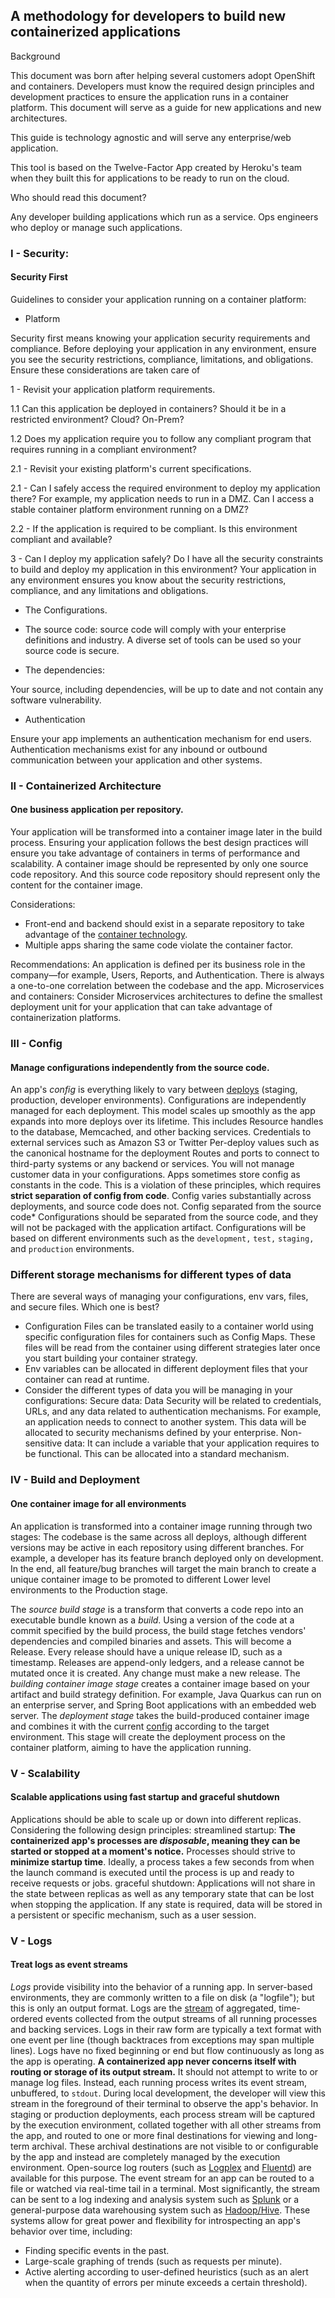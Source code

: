 ## A methodology for developers to build new containerized applications

Background

This document was born after helping several customers adopt OpenShift and containers. Developers must know the required design principles and development practices to ensure the application runs in a container platform. This document will serve as a guide for new applications and new architectures.

This guide is technology agnostic and will serve any enterprise/web application.

This tool is based on the Twelve-Factor App created by Heroku's team when they built this for applications to be ready to run on the cloud.

Who should read this document?

Any developer building applications which run as a service. Ops engineers who deploy or manage such applications.

### I - Security:

#### Security First

Guidelines to consider your application running on a container platform:

- Platform

Security first means knowing your application security requirements and compliance. Before deploying your application in any environment, ensure you see the security restrictions, compliance, limitations, and obligations.
Ensure these considerations are taken care of

1 - Revisit your application platform requirements.

1.1 Can this application be deployed in containers? Should it be in a restricted environment? Cloud? On-Prem?

1.2 Does my application require you to follow any compliant program that requires running in a compliant environment?

2.1 - Revisit your existing platform's current specifications.

2.1 - Can I safely access the required environment to deploy my application there? For example, my application needs to run in a DMZ. Can I access a stable container platform environment running on a DMZ?

2.2 - If the application is required to be compliant. Is this environment compliant and available?

3 - Can I deploy my application safely? Do I have all the security constraints to build and deploy my application in this environment? Your application in any environment ensures you know about the security restrictions, compliance, and any limitations and obligations.

- The Configurations.

- The source code: source code will comply with your enterprise definitions and industry. A diverse set of tools can be used so your source code is secure.

- The dependencies:

Your source, including dependencies, will be up to date and not contain any software vulnerability.

- Authentication

Ensure your app implements an authentication mechanism for end users. Authentication mechanisms exist for any inbound or outbound communication between your application and other systems.

### II - Containerized Architecture

#### One business application per repository.

Your application will be transformed into a container image later in the build process. Ensuring your application follows the best design practices will ensure you take advantage of containers in terms of performance and scalability.
A container image should be represented by only one source code repository. And this source code repository should represent only the content for the container image.

Considerations:

- Front-end and backend should exist in a separate repository to take advantage of the [container technology](https://kubernetes.io/docs/concepts/containers/).
- Multiple apps sharing the same code violate the container factor.

Recommendations:
An application is defined per its business role in the company—for example, Users, Reports, and Authentication. There is always a one-to-one correlation between the codebase and the app.
Microservices and containers:
Consider Microservices architectures to define the smallest deployment unit for your application that can take advantage of containerization platforms.

### III - Config

#### Manage configurations independently from the source code.

An app's _config_ is everything likely to vary between [deploys](./build-release-run) (staging, production, developer environments). Configurations are independently managed for each deployment. This model scales up smoothly as the app expands into more deploys over its lifetime.
This includes
Resource handles to the database, Memcached, and other backing services.
Credentials to external services such as Amazon S3 or Twitter
Per-deploy values such as the canonical hostname for the deployment
Routes and ports to connect to third-party systems or any backend or services.
You will not manage customer data in your configurations.
Apps sometimes store config as constants in the code. This is a violation of these principles, which requires **strict separation of config from code**. Config varies substantially across deployments, and source code does not.
Config separated from the source code\*
Configurations should be separated from the source code, and they will not be packaged with the application artifact. Configurations will be based on different environments such as the `development,` `test,` `staging,` and `production` environments.

### Different storage mechanisms for different types of data

There are several ways of managing your configurations, env vars, files, and secure files.
Which one is best?

- Configuration Files can be translated easily to a container world using specific configuration files for containers such as Config Maps. These files will be read from the container using different strategies later once you start building your container strategy.
- Env variables can be allocated in different deployment files that your container can read at runtime.
- Consider the different types of data you will be managing in your configurations:
  Secure data:
  Data Security will be related to credentials, URLs, and any data related to authentication mechanisms. For example, an application needs to connect to another system. This data will be allocated to security mechanisms defined by your enterprise.
  Non-sensitive data:
  It can include a variable that your application requires to be functional. This can be allocated into a standard mechanism.

### IV - Build and Deployment

#### One container image for all environments

An application is transformed into a container image running through two stages:
The codebase is the same across all deploys, although different versions may be active in each repository using different branches. For example, a developer has its feature branch deployed only on development.  
In the end, all feature/bug branches will target the main branch to create a unique container image to be promoted to different Lower level environments to the Production stage.

The _source build stage_ is a transform that converts a code repo into an executable bundle known as a _build_. Using a version of the code at a commit specified by the build process, the build stage fetches vendors' dependencies and compiled binaries and assets. This will become a Release. Every release should have a unique release ID, such as a timestamp. Releases are append-only ledgers, and a release cannot be mutated once it is created. Any change must make a new release.
The _building container image stage_ creates a container image based on your artifact and build strategy definition. For example, Java Quarkus can run on an enterprise server, and Spring Boot applications with an embedded web server.
The _deployment stage_ takes the build-produced container image and combines it with the current [config](./config) according to the target environment. This stage will create the deployment process on the container platform, aiming to have the application running.

### V - Scalability

#### Scalable applications using fast startup and graceful shutdown

Applications should be able to scale up or down into different replicas. Considering the following design principles:
streamlined startup:
**The containerized app's processes are _disposable_, meaning they can be started or stopped at a moment's notice.**
Processes should strive to **minimize startup time**. Ideally, a process takes a few seconds from when the launch command is executed until the process is up and ready to receive requests or jobs.
graceful shutdown:
Applications will not share in the state between replicas as well as any temporary state that can be lost when stopping the application. If any state is required, data will be stored in a persistent or specific mechanism, such as a user session.

### V - Logs

#### Treat logs as event streams

_Logs_ provide visibility into the behavior of a running app. In server-based environments, they are commonly written to a file on disk (a "logfile"); but this is only an output format.
Logs are the [stream](https://adam.herokuapp.com/past/2011/4/1/logs_are_streams_not_files/) of aggregated, time-ordered events collected from the output streams of all running processes and backing services. Logs in their raw form are typically a text format with one event per line (though backtraces from exceptions may span multiple lines). Logs have no fixed beginning or end but flow continuously as long as the app is operating.
**A containerized app never concerns itself with routing or storage of its output stream.** It should not attempt to write to or manage log files. Instead, each running process writes its event stream, unbuffered, to `stdout`. During local development, the developer will view this stream in the foreground of their terminal to observe the app's behavior.
In staging or production deployments, each process stream will be captured by the execution environment, collated together with all other streams from the app, and routed to one or more final destinations for viewing and long-term archival. These archival destinations are not visible to or configurable by the app and instead are completely managed by the execution environment. Open-source log routers (such as [Logplex](https://github.com/heroku/logplex) and [Fluentd](https://github.com/fluent/fluentd)) are available for this purpose.
The event stream for an app can be routed to a file or watched via real-time tail in a terminal. Most significantly, the stream can be sent to a log indexing and analysis system such as [Splunk](http://www.splunk.com/) or a general-purpose data warehousing system such as [Hadoop/Hive](http://hive.apache.org/). These systems allow for great power and flexibility for introspecting an app's behavior over time, including:

- Finding specific events in the past.
- Large-scale graphing of trends (such as requests per minute).
- Active alerting according to user-defined heuristics (such as an alert when the quantity of errors per minute exceeds a certain threshold).

